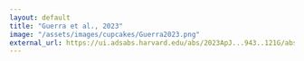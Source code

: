 ```yaml
---
layout: default
title: "Guerra et al., 2023"
image: "/assets/images/cupcakes/Guerra2023.png"
external_url: https://ui.adsabs.harvard.edu/abs/2023ApJ...943..121G/abstract
---
```

